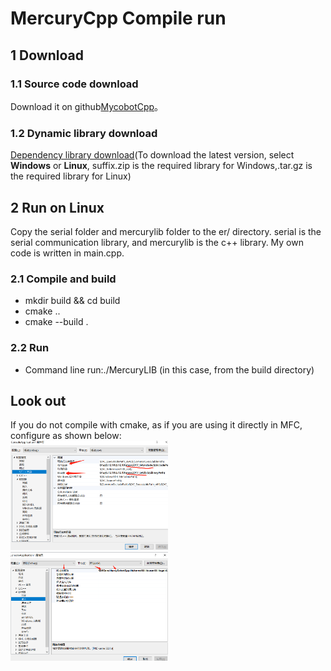 # MercuryCpp Compile run
## 1 Download
### 1.1 Source code download
Download it on github[MycobotCpp](https://github.com/elephantrobotics/myCobotCpp/)。<br>
###  1.2 Dynamic library download
[Dependency library download](https://github.com/elephantrobotics/myCobotCpp/tags)(To download the latest version, select **Windows** or **Linux**, suffix.zip is the required library for Windows,.tar.gz is the required library for Linux) <br>

## 2 Run on Linux
Copy the serial folder and mercurylib folder to the er/ directory. serial is the serial communication library, and mercurylib is the c++ library. My own code is written in main.cpp.
### 2.1 Compile and build
- mkdir build && cd build<br>
- cmake ..<br>
- cmake --build .<br>
### 2.2 Run

- Command line run:./MercuryLIB (in this case, from the build directory)

## Look out

If you do not compile with cmake, as if you are using it directly in MFC, configure as shown below: <br>
<img src="../resources/12-ApplicationBaseCPlus/12.2/12-2-4.3-001.png" alt="12-2-4.3-001" width="50%"><br>
<img src="../resources/12-ApplicationBaseCPlus/12.2/12-2-4.3-002.png" alt="12-2-4.3-002" width="50%"><br>